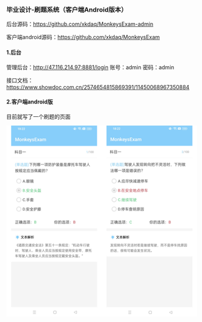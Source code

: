 
### 毕业设计-刷题系统（客户端Android版本）

后台源码：https://github.com/xkdaq/MonkeysExam-admin  

客户端android源码：https://github.com/xkdaq/MonkeysExam


#### 1.后台
管理后台：http://47.116.214.97:8881/login
账号：admin
密码：admin

接口文档：https://www.showdoc.com.cn/2574654815869391/11450068967350884

#### 2.客户端android版
目前就写了一个刷题的页面

 <img src="https://raw.githubusercontent.com/xkdaq/MonkeysExam/master/image/image_ex1.jpg" width="500" height="500" />




